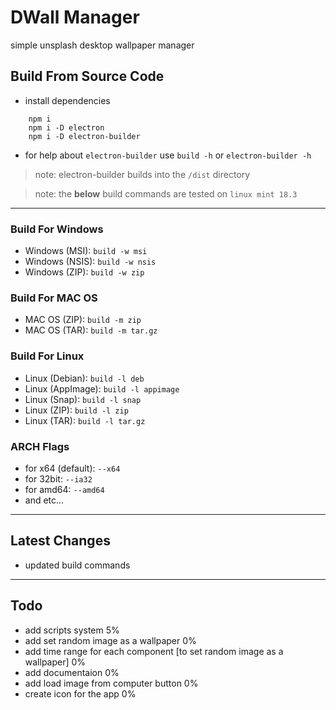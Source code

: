 # DWall Manager
simple unsplash desktop wallpaper manager


## Build From Source Code

- install dependencies

```
    npm i
    npm i -D electron
    npm i -D electron-builder
```

- for help about `electron-builder` use `build -h` or `electron-builder -h`

> note: electron-builder builds into the `/dist` directory

> note: the __below__ build commands are tested on `linux mint 18.3`

____

### Build For Windows

- Windows (MSI): `build -w msi`
- Windows (NSIS): `build -w nsis`
- Windows (ZIP): `build -w zip`

### Build For MAC OS

- MAC OS (ZIP): `build -m zip`
- MAC OS (TAR): `build -m tar.gz`

### Build For Linux
- Linux (Debian): `build -l deb`
- Linux (AppImage): `build -l appimage`
- Linux (Snap): `build -l snap`
- Linux (ZIP): `build -l zip`
- Linux (TAR): `build -l tar.gz`

### ARCH Flags

- for x64 (default): `--x64`
- for 32bit: `--ia32`
- for amd64: `--amd64`
- and etc...

____

## Latest Changes

- updated build commands

____

## Todo

- add scripts system 5%
- add set random image as a wallpaper 0%
- add time range for each component [to set random image as a wallpaper] 0%
- add documentaion 0%
- add load image from computer button 0%
- create icon for the app 0%
